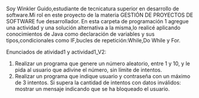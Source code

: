 Soy Winkler Guido,estudiante de tecnicatura superior en desarrollo de software.Mi rol en este proyecto de la materia GESTIÓN DE PROYECTOS DE SOFTWARE fue desarrollador.
En esta carpeta de programación 1 agregue una actividad y una solución alternativa a la misma,lo realicé aplicando conocimientos de Java como declaración de variables y sus tipos,condicionales como IF,bucles de repetición:While,Do While y For.

Enunciados de atividad1 y actividad1_V2:
1. Realizar un programa que genere un número  aleatorio, entre 1 y 10, y le pida al usuario que adivine el número, sin límite de intentos. 
2. Realizar un programa que indique usuario y contraseña con un máximo de 3 intentos. Si  supera la cantidad de intentos con datos inválidos: mostrar un mensaje indicando que se ha bloqueado el usuario.